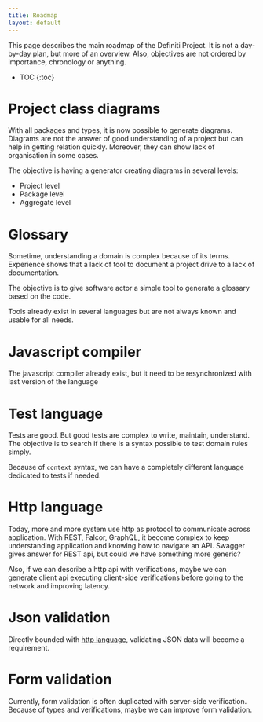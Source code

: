 ```yaml
---
title: Roadmap
layout: default
---
```


This page describes the main roadmap of the Definiti Project.
It is not a day-by-day plan, but more of an overview.
Also, objectives are not ordered by importance, chronology or anything.

* TOC
{:toc}

# Project class diagrams

With all packages and types, it is now possible to generate diagrams.
Diagrams are not the answer of good understanding of a project but can help in getting relation quickly.
Moreover, they can show lack of organisation in some cases.

The objective is having a generator creating diagrams in several levels:

* Project level
* Package level
* Aggregate level

# Glossary

Sometime, understanding a domain is complex because of its terms.
Experience shows that a lack of tool to document a project drive to a lack of documentation.

The objective is to give software actor a simple tool to generate a glossary based on the code.

Tools already exist in several languages but are not always known and usable for all needs.

# Javascript compiler

The javascript compiler already exist, but it need to be resynchronized with last version of the language

# Test language

Tests are good. But good tests are complex to write, maintain, understand.
The objective is to search if there is a syntax possible to test domain rules simply.

Because of `context` syntax, we can have a completely different language dedicated to tests if needed.

# Http language

Today, more and more system use http as protocol to communicate across application.
With REST, Falcor, GraphQL, it become complex to keep understanding application and knowing how to navigate an API.
Swagger gives answer for REST api, but could we have something more generic?

Also, if we can describe a http api with verifications, maybe we can generate client api
executing client-side verifications before going to the network and improving latency.

# Json validation

Directly bounded with [http language](#http-language), validating JSON data will become a requirement.

# Form validation

Currently, form validation is often duplicated with server-side verification.
Because of types and verifications, maybe we can improve form validation.